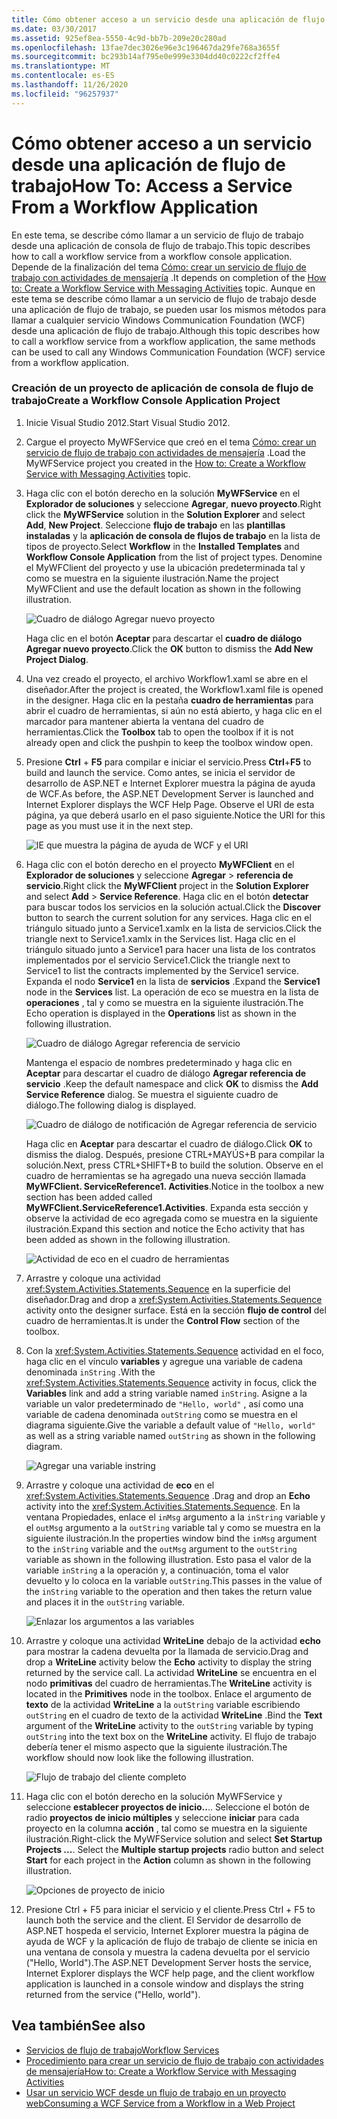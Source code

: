 ```yaml
---
title: Cómo obtener acceso a un servicio desde una aplicación de flujo de trabajo
ms.date: 03/30/2017
ms.assetid: 925ef8ea-5550-4c9d-bb7b-209e20c280ad
ms.openlocfilehash: 13fae7dec3026e96e3c196467da29fe768a3655f
ms.sourcegitcommit: bc293b14af795e0e999e3304dd40c0222cf2ffe4
ms.translationtype: MT
ms.contentlocale: es-ES
ms.lasthandoff: 11/26/2020
ms.locfileid: "96257937"
---
```

# <a name="how-to-access-a-service-from-a-workflow-application"></a><span data-ttu-id="12c9a-102">Cómo obtener acceso a un servicio desde una aplicación de flujo de trabajo</span><span class="sxs-lookup"><span data-stu-id="12c9a-102">How To: Access a Service From a Workflow Application</span></span>

<span data-ttu-id="12c9a-103">En este tema, se describe cómo llamar a un servicio de flujo de trabajo desde una aplicación de consola de flujo de trabajo.</span><span class="sxs-lookup"><span data-stu-id="12c9a-103">This topic describes how to call a workflow service from a workflow console application.</span></span> <span data-ttu-id="12c9a-104">Depende de la finalización del tema [Cómo: crear un servicio de flujo de trabajo con actividades de mensajería](how-to-create-a-workflow-service-with-messaging-activities.md) .</span><span class="sxs-lookup"><span data-stu-id="12c9a-104">It depends on completion of the [How to: Create a Workflow Service with Messaging Activities](how-to-create-a-workflow-service-with-messaging-activities.md) topic.</span></span> <span data-ttu-id="12c9a-105">Aunque en este tema se describe cómo llamar a un servicio de flujo de trabajo desde una aplicación de flujo de trabajo, se pueden usar los mismos métodos para llamar a cualquier servicio Windows Communication Foundation (WCF) desde una aplicación de flujo de trabajo.</span><span class="sxs-lookup"><span data-stu-id="12c9a-105">Although this topic describes how to call a workflow service from a workflow application, the same methods can be used to call any Windows Communication Foundation (WCF) service from a workflow application.</span></span>

### <a name="create-a-workflow-console-application-project"></a><span data-ttu-id="12c9a-106">Creación de un proyecto de aplicación de consola de flujo de trabajo</span><span class="sxs-lookup"><span data-stu-id="12c9a-106">Create a Workflow Console Application Project</span></span>

1. <span data-ttu-id="12c9a-107">Inicie Visual Studio 2012.</span><span class="sxs-lookup"><span data-stu-id="12c9a-107">Start Visual Studio 2012.</span></span>

2. <span data-ttu-id="12c9a-108">Cargue el proyecto MyWFService que creó en el tema [Cómo: crear un servicio de flujo de trabajo con actividades de mensajería](how-to-create-a-workflow-service-with-messaging-activities.md) .</span><span class="sxs-lookup"><span data-stu-id="12c9a-108">Load the MyWFService project you created in the [How to: Create a Workflow Service with Messaging Activities](how-to-create-a-workflow-service-with-messaging-activities.md) topic.</span></span>

3. <span data-ttu-id="12c9a-109">Haga clic con el botón derecho en la solución **MyWFService** en el **Explorador de soluciones** y seleccione **Agregar**, **nuevo proyecto**.</span><span class="sxs-lookup"><span data-stu-id="12c9a-109">Right click the **MyWFService** solution in the **Solution Explorer** and select **Add**, **New Project**.</span></span> <span data-ttu-id="12c9a-110">Seleccione **flujo de trabajo** en las **plantillas instaladas** y la **aplicación de consola de flujos de trabajo** en la lista de tipos de proyecto.</span><span class="sxs-lookup"><span data-stu-id="12c9a-110">Select **Workflow** in the **Installed Templates** and **Workflow Console Application** from the list of project types.</span></span> <span data-ttu-id="12c9a-111">Denomine el MyWFClient del proyecto y use la ubicación predeterminada tal y como se muestra en la siguiente ilustración.</span><span class="sxs-lookup"><span data-stu-id="12c9a-111">Name the project MyWFClient and use the default location as shown in the following illustration.</span></span>

     ![Cuadro de diálogo Agregar nuevo proyecto](./media/how-to-access-a-service-from-a-workflow-application/add-new-project-dialog.jpg)

     <span data-ttu-id="12c9a-113">Haga clic en el botón **Aceptar** para descartar el **cuadro de diálogo Agregar nuevo proyecto**.</span><span class="sxs-lookup"><span data-stu-id="12c9a-113">Click the **OK** button to dismiss the **Add New Project Dialog**.</span></span>

4. <span data-ttu-id="12c9a-114">Una vez creado el proyecto, el archivo Workflow1.xaml se abre en el diseñador.</span><span class="sxs-lookup"><span data-stu-id="12c9a-114">After the project is created, the Workflow1.xaml file is opened in the designer.</span></span> <span data-ttu-id="12c9a-115">Haga clic en la pestaña **cuadro de herramientas** para abrir el cuadro de herramientas, si aún no está abierto, y haga clic en el marcador para mantener abierta la ventana del cuadro de herramientas.</span><span class="sxs-lookup"><span data-stu-id="12c9a-115">Click the **Toolbox** tab to open the toolbox if it is not already open and click the pushpin to keep the toolbox window open.</span></span>

5. <span data-ttu-id="12c9a-116">Presione **Ctrl** + **F5** para compilar e iniciar el servicio.</span><span class="sxs-lookup"><span data-stu-id="12c9a-116">Press **Ctrl**+**F5** to build and launch the service.</span></span> <span data-ttu-id="12c9a-117">Como antes, se inicia el servidor de desarrollo de ASP.NET e Internet Explorer muestra la página de ayuda de WCF.</span><span class="sxs-lookup"><span data-stu-id="12c9a-117">As before, the ASP.NET Development Server is launched and Internet Explorer displays the WCF Help Page.</span></span> <span data-ttu-id="12c9a-118">Observe el URI de esta página, ya que deberá usarlo en el paso siguiente.</span><span class="sxs-lookup"><span data-stu-id="12c9a-118">Notice the URI for this page as you must use it in the next step.</span></span>

     ![IE que muestra la página de ayuda de WCF y el URI](./media/how-to-access-a-service-from-a-workflow-application/ie-wcf-help-page-uri.jpg)

6. <span data-ttu-id="12c9a-120">Haga clic con el botón derecho en el proyecto **MyWFClient** en el **Explorador de soluciones** y seleccione **Agregar**  >  **referencia de servicio**.</span><span class="sxs-lookup"><span data-stu-id="12c9a-120">Right click the **MyWFClient** project in the **Solution Explorer** and select **Add** > **Service Reference**.</span></span> <span data-ttu-id="12c9a-121">Haga clic en el botón **detectar** para buscar todos los servicios en la solución actual.</span><span class="sxs-lookup"><span data-stu-id="12c9a-121">Click the **Discover** button to search the current solution for any services.</span></span> <span data-ttu-id="12c9a-122">Haga clic en el triángulo situado junto a Service1.xamlx en la lista de servicios.</span><span class="sxs-lookup"><span data-stu-id="12c9a-122">Click the triangle next to Service1.xamlx in the Services list.</span></span> <span data-ttu-id="12c9a-123">Haga clic en el triángulo situado junto a Service1 para hacer una lista de los contratos implementados por el servicio Service1.</span><span class="sxs-lookup"><span data-stu-id="12c9a-123">Click the triangle next to Service1 to list the contracts implemented by the Service1 service.</span></span> <span data-ttu-id="12c9a-124">Expanda el nodo **Service1** en la lista de **servicios** .</span><span class="sxs-lookup"><span data-stu-id="12c9a-124">Expand the **Service1** node in the **Services** list.</span></span> <span data-ttu-id="12c9a-125">La operación de eco se muestra en la lista de **operaciones** , tal y como se muestra en la siguiente ilustración.</span><span class="sxs-lookup"><span data-stu-id="12c9a-125">The Echo operation is displayed in the **Operations** list as shown in the following illustration.</span></span>

     ![Cuadro de diálogo Agregar referencia de servicio](./media/how-to-access-a-service-from-a-workflow-application/add-service-reference.jpg)

     <span data-ttu-id="12c9a-127">Mantenga el espacio de nombres predeterminado y haga clic en **Aceptar** para descartar el cuadro de diálogo **Agregar referencia de servicio** .</span><span class="sxs-lookup"><span data-stu-id="12c9a-127">Keep the default namespace and click **OK** to dismiss the **Add Service Reference** dialog.</span></span> <span data-ttu-id="12c9a-128">Se muestra el siguiente cuadro de diálogo.</span><span class="sxs-lookup"><span data-stu-id="12c9a-128">The following dialog is displayed.</span></span>

     ![Cuadro de diálogo de notificación de Agregar referencia de servicio](./media/how-to-access-a-service-from-a-workflow-application/add-service-reference-dialog.jpg)

     <span data-ttu-id="12c9a-130">Haga clic en **Aceptar** para descartar el cuadro de diálogo.</span><span class="sxs-lookup"><span data-stu-id="12c9a-130">Click **OK** to dismiss the dialog.</span></span> <span data-ttu-id="12c9a-131">Después, presione CTRL+MAYÚS+B para compilar la solución.</span><span class="sxs-lookup"><span data-stu-id="12c9a-131">Next, press CTRL+SHIFT+B to build the solution.</span></span> <span data-ttu-id="12c9a-132">Observe en el cuadro de herramientas se ha agregado una nueva sección llamada **MyWFClient. ServiceReference1. Activities**.</span><span class="sxs-lookup"><span data-stu-id="12c9a-132">Notice in the toolbox a new section has been added called **MyWFClient.ServiceReference1.Activities**.</span></span> <span data-ttu-id="12c9a-133">Expanda esta sección y observe la actividad de eco agregada como se muestra en la siguiente ilustración.</span><span class="sxs-lookup"><span data-stu-id="12c9a-133">Expand this section and notice the Echo activity that has been added as shown in the following illustration.</span></span>

     ![Actividad de eco en el cuadro de herramientas](./media/how-to-access-a-service-from-a-workflow-application/echo-activity-toolbox.jpg)

7. <span data-ttu-id="12c9a-135">Arrastre y coloque una actividad <xref:System.Activities.Statements.Sequence> en la superficie del diseñador.</span><span class="sxs-lookup"><span data-stu-id="12c9a-135">Drag and drop a <xref:System.Activities.Statements.Sequence> activity onto the designer surface.</span></span> <span data-ttu-id="12c9a-136">Está en la sección **flujo de control** del cuadro de herramientas.</span><span class="sxs-lookup"><span data-stu-id="12c9a-136">It is under the **Control Flow** section of the toolbox.</span></span>

8. <span data-ttu-id="12c9a-137">Con la <xref:System.Activities.Statements.Sequence> actividad en el foco, haga clic en el vínculo **variables** y agregue una variable de cadena denominada `inString` .</span><span class="sxs-lookup"><span data-stu-id="12c9a-137">With the <xref:System.Activities.Statements.Sequence> activity in focus, click the **Variables** link and add a string variable named `inString`.</span></span> <span data-ttu-id="12c9a-138">Asigne a la variable un valor predeterminado de `"Hello, world"` , así como una variable de cadena denominada `outString` como se muestra en el diagrama siguiente.</span><span class="sxs-lookup"><span data-stu-id="12c9a-138">Give the variable a default value of `"Hello, world"` as well as a string variable named `outString` as shown in the following diagram.</span></span>

     ![Agregar una variable instring](./media/how-to-access-a-service-from-a-workflow-application/add-instring-variable.jpg)

9. <span data-ttu-id="12c9a-140">Arrastre y coloque una actividad de **eco** en el <xref:System.Activities.Statements.Sequence> .</span><span class="sxs-lookup"><span data-stu-id="12c9a-140">Drag and drop an **Echo** activity into the <xref:System.Activities.Statements.Sequence>.</span></span> <span data-ttu-id="12c9a-141">En la ventana Propiedades, enlace el `inMsg` argumento a la `inString` variable y el `outMsg` argumento a la `outString` variable tal y como se muestra en la siguiente ilustración.</span><span class="sxs-lookup"><span data-stu-id="12c9a-141">In the properties window bind the `inMsg` argument to the `inString` variable and the `outMsg` argument to the `outString` variable as shown in the following illustration.</span></span> <span data-ttu-id="12c9a-142">Esto pasa el valor de la variable `inString` a la operación y, a continuación, toma el valor devuelto y lo coloca en la variable `outString`.</span><span class="sxs-lookup"><span data-stu-id="12c9a-142">This passes in the value of the `inString` variable to the operation and then takes the return value and places it in the `outString` variable.</span></span>

     ![Enlazar los argumentos a las variables](./media/how-to-access-a-service-from-a-workflow-application/bind-arguments-variables.jpg)

10. <span data-ttu-id="12c9a-144">Arrastre y coloque una actividad **WriteLine** debajo de la actividad **echo** para mostrar la cadena devuelta por la llamada de servicio.</span><span class="sxs-lookup"><span data-stu-id="12c9a-144">Drag and drop a **WriteLine** activity below the **Echo** activity to display the string returned by the service call.</span></span> <span data-ttu-id="12c9a-145">La actividad **WriteLine** se encuentra en el nodo **primitivas** del cuadro de herramientas.</span><span class="sxs-lookup"><span data-stu-id="12c9a-145">The **WriteLine** activity is located in the **Primitives** node in the toolbox.</span></span> <span data-ttu-id="12c9a-146">Enlace el argumento de **texto** de la actividad **WriteLine** a la `outString` variable escribiendo `outString` en el cuadro de texto de la actividad **WriteLine** .</span><span class="sxs-lookup"><span data-stu-id="12c9a-146">Bind the **Text** argument of the **WriteLine** activity to the `outString` variable by typing `outString` into the text box on the **WriteLine** activity.</span></span> <span data-ttu-id="12c9a-147">El flujo de trabajo debería tener el mismo aspecto que la siguiente ilustración.</span><span class="sxs-lookup"><span data-stu-id="12c9a-147">The workflow should now look like the following illustration.</span></span>

     ![Flujo de trabajo del cliente completo](./media/how-to-access-a-service-from-a-workflow-application/complete-client-workflow.jpg)

11. <span data-ttu-id="12c9a-149">Haga clic con el botón derecho en la solución MyWFService y seleccione **establecer proyectos de inicio..**.. Seleccione el botón de radio **proyectos de inicio múltiples** y seleccione **iniciar** para cada proyecto en la columna **acción** , tal como se muestra en la siguiente ilustración.</span><span class="sxs-lookup"><span data-stu-id="12c9a-149">Right-click the MyWFService solution and select **Set Startup Projects ...**. Select the **Multiple startup projects** radio button and select **Start** for each project in the **Action** column as shown in the following illustration.</span></span>

     ![Opciones de proyecto de inicio](./media/how-to-access-a-service-from-a-workflow-application/startup-project-options.jpg)

12. <span data-ttu-id="12c9a-151">Presione Ctrl + F5 para iniciar el servicio y el cliente.</span><span class="sxs-lookup"><span data-stu-id="12c9a-151">Press Ctrl + F5 to launch both the service and the client.</span></span> <span data-ttu-id="12c9a-152">El Servidor de desarrollo de ASP.NET hospeda el servicio, Internet Explorer muestra la página de ayuda de WCF y la aplicación de flujo de trabajo de cliente se inicia en una ventana de consola y muestra la cadena devuelta por el servicio ("Hello, World").</span><span class="sxs-lookup"><span data-stu-id="12c9a-152">The ASP.NET Development Server hosts the service, Internet Explorer displays the WCF help page, and the client workflow application is launched in a console window and displays the string returned from the service ("Hello, world").</span></span>

## <a name="see-also"></a><span data-ttu-id="12c9a-153">Vea también</span><span class="sxs-lookup"><span data-stu-id="12c9a-153">See also</span></span>

- [<span data-ttu-id="12c9a-154">Servicios de flujo de trabajo</span><span class="sxs-lookup"><span data-stu-id="12c9a-154">Workflow Services</span></span>](workflow-services.md)
- [<span data-ttu-id="12c9a-155">Procedimiento para crear un servicio de flujo de trabajo con actividades de mensajería</span><span class="sxs-lookup"><span data-stu-id="12c9a-155">How to: Create a Workflow Service with Messaging Activities</span></span>](how-to-create-a-workflow-service-with-messaging-activities.md)
- [<span data-ttu-id="12c9a-156">Usar un servicio WCF desde un flujo de trabajo en un proyecto web</span><span class="sxs-lookup"><span data-stu-id="12c9a-156">Consuming a WCF Service from a Workflow in a Web Project</span></span>](/archive/blogs/endpoint/how-to-consume-a-wcf-service-from-a-wf4-workflow)
